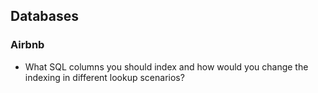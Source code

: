 ## Databases

### Airbnb

- What SQL columns you should index and how would you change the indexing in different lookup scenarios?
